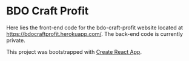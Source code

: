 # BDO Craft Profit

Here lies the front-end code for the bdo-craft-profit website located at <a>https://bdocraftprofit.herokuapp.com/</a>. The back-end code is currently private.

This project was bootstrapped with [Create React App](https://github.com/facebook/create-react-app). 
